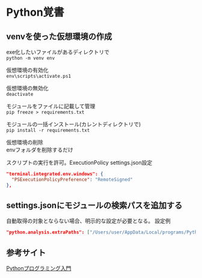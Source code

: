 # Python覚書

## venvを使った仮想環境の作成
exe化したいファイルがあるディレクトリで  
`python -m venv env`  

仮想環境の有効化  
`env\scripts\activate.ps1`  

仮想環境の無効化  
`deactivate`  

モジュールをファイルに記載して管理  
`pip freeze > requirements.txt`  

モジュールの一括インストール(カレントディレクトリで)  
`pip install -r requirements.txt`  

仮想環境の削除  
envフォルダを削除するだけ  

スクリプトの実行を許可。ExecutionPolicy
settings.json設定
```json:settings.json
"terminal.integrated.env.windows": {
  "PSExecutionPolicyPreference": "RemoteSigned"
},
```

## settings.jsonにモジュールの検索パスを追加する
自動取得の対象とならない場合、明示的な設定が必要となる。
設定例
```json:settings.json
"python.analysis.extraPaths": ["/Users/user/AppData/Local/programs/Python/Python312/lib/site-packages"]
```

## 参考サイト
[Pythonプログラミング入門](https://utokyo-ipp.github.io/index.html)